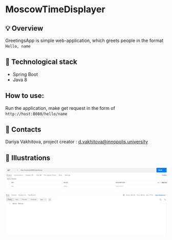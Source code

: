 # MoscowTimeDisplayer

## :bulb: Overview

GreetingsApp is simple web-application, which greets people in the format `Hello, name`

## :rocket: Technological stack

- Spring Boot
- Java 8

## How to use:

Run the application, make get request in the form of `http://host:8080/hello/name`

## :pencil: Contacts

Dariya Vakhitova, project creator : d.vakhitova@innopolis.university

## :tada: Illustrations

![img_1.png](img_1.png)





